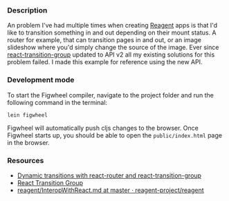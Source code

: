 ### Description

An problem I've had multiple times when creating
[Reagent](https://github.com/reagent-project/reagent) apps is that I'd like to
transition something in and out depending on their mount status. A router for
example, that can transition pages in and out, or an image slideshow where you'd
simply change the source of the image. Ever since
[react-transition-group](https://github.com/reactjs/react-transition-group)
updated to API v2 all my existing solutions for this problem failed. I made this
example for reference using the new API.

### Development mode

To start the Figwheel compiler, navigate to the project folder and run the following command in the terminal:

```
lein figwheel
```

Figwheel will automatically push cljs changes to the browser.
Once Figwheel starts up, you should be able to open the `public/index.html` page in the browser.

### Resources
- [Dynamic transitions with react-router and react-transition-group](https://medium.com/lalilo/dynamic-transitions-with-react-router-and-react-transition-group-69ab795815c9)
- [React Transition Group](https://reactcommunity.org/react-transition-group/)
- [reagent/InteropWithReact.md at master · reagent-project/reagent](https://github.com/reagent-project/reagent/blob/master/docs/InteropWithReact.md)
